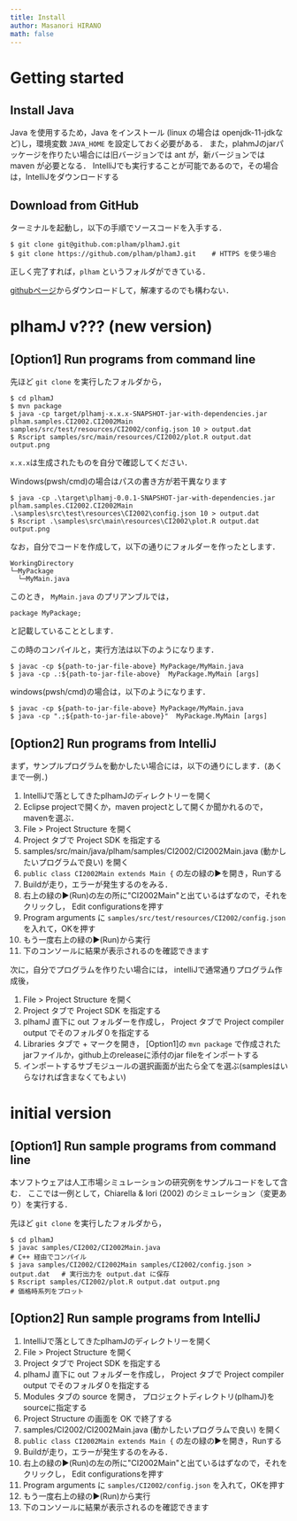 ```yaml
---
title: Install
author: Masanori HIRANO
math: false
---
```


# Getting started

## Install Java

Java を使用するため，Java をインストール (linux の場合は openjdk-11-jdkなど)し，環境変数 `JAVA_HOME` を設定しておく必要がある．
また，plahmJのjarパッケージを作りたい場合には旧バージョンでは ant が，新バージョンでは maven が必要となる．
IntelliJでも実行することが可能であるので，その場合は，IntelliJをダウンロードする

## Download from GitHub

ターミナルを起動し，以下の手順でソースコードを入手する．

```
$ git clone git@github.com:plham/plhamJ.git
$ git clone https://github.com/plham/plhamJ.git    # HTTPS を使う場合
```

正しく完了すれば，`plham` というフォルダができている．

[githubページ](https://github.com/plham/plhamJ)からダウンロードして，解凍するのでも構わない．


# plhamJ v??? (new version)
## [Option1] Run programs from command line

先ほど `git clone` を実行したフォルダから，

```
$ cd plhamJ
$ mvn package
$ java -cp target/plhamj-x.x.x-SNAPSHOT-jar-with-dependencies.jar plham.samples.CI2002.CI2002Main samples/src/test/resources/CI2002/config.json 10 > output.dat
$ Rscript samples/src/main/resources/CI2002/plot.R output.dat output.png
```
`x.x.x`は生成されたものを自分で確認してください．

Windows(pwsh/cmd)の場合はパスの書き方が若干異なります
```
$ java -cp .\target\plhamj-0.0.1-SNAPSHOT-jar-with-dependencies.jar plham.samples.CI2002.CI2002Main .\samples\src\test\resources\CI2002\config.json 10 > output.dat
$ Rscript .\samples\src\main\resources\CI2002\plot.R output.dat output.png
```

なお，自分でコードを作成して，以下の通りにフォルダーを作ったとします．
```
WorkingDirectory
└─MyPackage
  └─MyMain.java
```

このとき， `MyMain.java` のプリアンブルでは，
```
package MyPackage;
```
と記載していることとします．

この時のコンパイルと，実行方法は以下のようになります．
```
$ javac -cp ${path-to-jar-file-above} MyPackage/MyMain.java
$ java -cp .:${path-to-jar-file-above}  MyPackage.MyMain [args]
```

windows(pwsh/cmd)の場合は，以下のようになります．
```
$ javac -cp ${path-to-jar-file-above} MyPackage/MyMain.java
$ java -cp ".;${path-to-jar-file-above}"  MyPackage.MyMain [args]
```

## [Option2] Run programs from IntelliJ

まず，サンプルプログラムを動かしたい場合には，以下の通りにします．(あくまで一例．)
 1. IntelliJで落としてきたplhamJのディレクトリーを開く
 2. Eclipse projectで開くか，maven projectとして開くか聞かれるので，mavenを選ぶ．
 3. File > Project Structure を開く
 4. Project タブで Project SDK を指定する
 5. samples/src/main/java/plham/samples/CI2002/CI2002Main.java (動かしたいプログラムで良い) を開く
 6. `public class CI2002Main extends Main {` の左の緑の▶︎を開き，Runする
 7. Buildが走り，エラーが発生するのをみる．
 8. 右上の緑の▶︎(Run)の左の所に"CI2002Main"と出ているはずなので，それをクリックし， Edit configurationsを押す
 9. Program arguments に `samples/src/test/resources/CI2002/config.json` を入れて，OKを押す
 10. もう一度右上の緑の▶︎(Run)から実行
 11. 下のコンソールに結果が表示されるのを確認できます

次に，自分でプログラムを作りたい場合には，
intelliJで通常通りプログラム作成後，
 1. File > Project Structure を開く
 2. Project タブで Project SDK を指定する
 3. plhamJ 直下に out フォルダーを作成し， Project タブで Project compiler output でそのフォルダ０を指定する
 4. Libraries タブで + マークを開き， [Option1]の `mvn package` で作成されたjarファイルか，github上のreleaseに添付のjar fileをインポートする
 5. インポートするサブモジュールの選択画面が出たら全てを選ぶ(samplesはいらなければ含まなくてもよい)


# initial version
## [Option1] Run sample programs from command line

本ソフトウェアは人工市場シミュレーションの研究例をサンプルコードをして含む．
ここでは一例として，Chiarella & Iori (2002) のシミュレーション（変更あり）を実行する．

先ほど `git clone` を実行したフォルダから，

```
$ cd plhamJ
$ javac samples/CI2002/CI2002Main.java                                     # C++ 経由でコンパイル
$ java samples/CI2002/CI2002Main samples/CI2002/config.json > output.dat   # 実行出力を output.dat に保存
$ Rscript samples/CI2002/plot.R output.dat output.png                      # 価格時系列をプロット
```

## [Option2] Run sample programs from IntelliJ

 1. IntelliJで落としてきたplhamJのディレクトリーを開く
 2. File > Project Structure を開く
 3. Project タブで Project SDK を指定する
 4. plhamJ 直下に out フォルダーを作成し， Project タブで Project compiler output でそのフォルダ０を指定する
 5. Modules タブの source を開き， プロジェクトディレクトリ(plhamJ)を sourceに指定する
 6. Project Structure の画面を OK で終了する
 7. samples/CI2002/CI2002Main.java (動かしたいプログラムで良い) を開く
 8. `public class CI2002Main extends Main {` の左の緑の▶︎を開き，Runする
 9. Buildが走り，エラーが発生するのをみる．
 10. 右上の緑の▶︎(Run)の左の所に"CI2002Main"と出ているはずなので，それをクリックし， Edit configurationsを押す
 11. Program arguments に `samples/CI2002/config.json` を入れて，OKを押す
 12. もう一度右上の緑の▶︎(Run)から実行
 13. 下のコンソールに結果が表示されるのを確認できます
